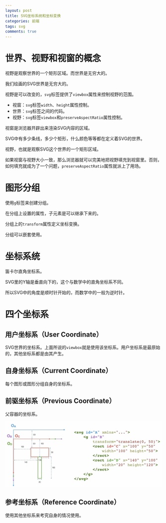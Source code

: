 ```yaml
---
layout: post
title: SVG坐标系统和坐标变换
categories: 前端
tags: svg
comments: true
---
```


# 世界、视野和视窗的概念

视野是观察世界的一个矩形区域。而世界是无穷大的。

我们绘画的SVG世界是无穷大的。

视野是可以改变的，`svg`标签提供了`viewbox`属性来控制视野的范围。

* 视窗：`svg`标签`width`、`height`属性控制。
* 世界：`svg`标签之间的代码。
* 视野：`svg`标签`viewbox`和`preserveAspectRatio`属性控制。

视窗是浏览器开辟出来渲染SVG内容的区域。

SVG中有多少条线，多少个矩形，什么颜色等等都在定义着SVG的世界。

视野，也就是观察SVG这个世界的一个矩形区域。

如果视窗与视野大小一致，那么浏览器就可以完美地把视野填充到视窗里。否则，如何填充就成为了一个问题，`preserveAspectRatio`属性就派上了用场。

# 图形分组

使用`g`标签来创建分组。

在分组上设置的属性，子元素是可以继承下来的。

分组上的`transform`属性定义坐标变换。

分组可以嵌套使用。

# 坐标系统

笛卡尔直角坐标系。

SVG里的Y轴是垂直向下的，这个与数学中的直角坐标系不同。

所以SVG中的角度是顺时针开始的，而数学中的一般为逆时针。

# 四个坐标系

## 用户坐标系（User Coordinate）

SVG世界的坐标系。上面所说的`viewbox`就是使用该坐标系。用户坐标系是最原始的，其他坐标系都是由其产生。

## 自身坐标系（Current Coordinate）

每个图形或图形分组自身的坐标系。

## 前驱坐标系（Previous Coordinate）

父容器的坐标系。

![自身坐标系和前驱坐标系](/media/images/svg-coordinate/c-c-p-c.jpg)

## 参考坐标系（Reference Coordinate）

使用其他坐标系来考究自身的情况使用。